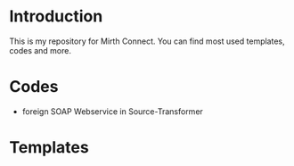# Introduction
This is my repository for Mirth Connect. You can find most used templates, codes and more.

# Codes
* foreign SOAP Webservice in Source-Transformer

# Templates

